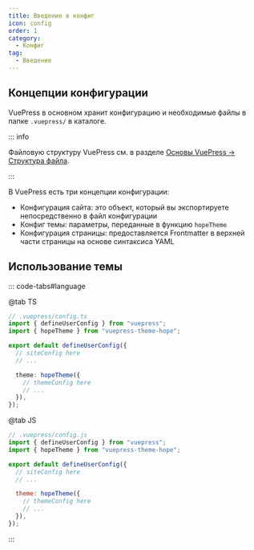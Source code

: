 ```yaml
---
title: Введение в конфиг
icon: config
order: 1
category:
  - Конфиг
tag:
  - Введение
---
```


## Концепции конфигурации

VuePress в основном хранит конфигурацию и необходимые файлы в папке `.vuepress/` в каталоге.

::: info

Файловую структуру VuePress см. в разделе [Основы VuePress → Структура файла](../cookbook/vuepress/file.md).

:::

В VuePress есть три концепции конфигурации:

- Конфигурация сайта: это объект, который вы экспортируете непосредственно в файл конфигурации
- Конфиг темы: параметры, переданные в функцию `hopeTheme`
- Конфигурация страницы: предоставляется Frontmatter в верхней части страницы на основе синтаксиса YAML

## Использование темы

::: code-tabs#language

@tab TS

```ts
// .vuepress/config.ts
import { defineUserConfig } from "vuepress";
import { hopeTheme } from "vuepress-theme-hope";

export default defineUserConfig({
  // siteConfig here
  // ...

  theme: hopeTheme({
    // themeConfig here
    // ...
  }),
});
```

@tab JS

```js
// .vuepress/config.js
import { defineUserConfig } from "vuepress";
import { hopeTheme } from "vuepress-theme-hope";

export default defineUserConfig({
  // siteConfig here
  // ...

  theme: hopeTheme({
    // themeConfig here
    // ...
  }),
});
```

:::

